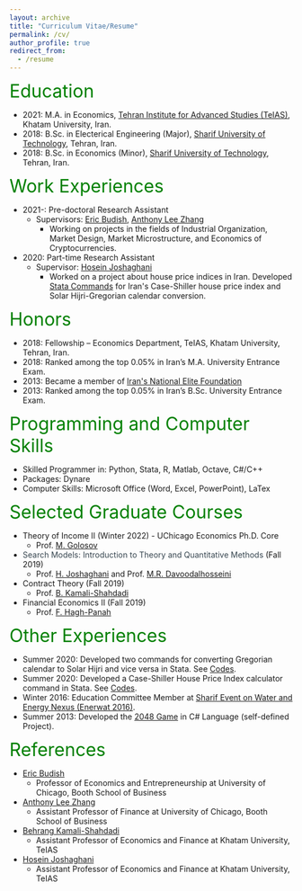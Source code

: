```yaml
---
layout: archive 
title: "Curriculum Vitae/Resume"
permalink: /cv/
author_profile: true
redirect_from:
  - /resume
---
```


<font size="6" color="green">Education</font>

* 2021: M.A. in Economics, <a href="https://teias.institute" target="_blank" rel="noopener noreferrer">Tehran Institute for Advanced Studies (TeIAS)</a>, Khatam University, Iran.
* 2018: B.Sc. in Electerical Engineering (Major), <a href="http://www.en.sharif.edu" target="_blank" rel="noopener noreferrer">Sharif University of Technology</a>, Tehran, Iran. 
* 2018: B.Sc. in Economics (Minor), <a href="http://www.en.sharif.edu" target="_blank" rel="noopener noreferrer">Sharif University of Technology</a>, Tehran, Iran. 

<font size="6" color="green">Work Experiences</font>

* 2021-: Pre-doctoral Research Assistant
  * Supervisors: <a href="https://faculty.chicagobooth.edu/eric.budish/index.html" target="_blank" rel="noopener noreferrer">Eric Budish</a>, <a href="https://anthonyleezhang.github.io" target="_blank" rel="noopener noreferrer">Anthony Lee Zhang</a>
    * Working on projects in the fields of Industrial Organization, Market Design, Market Microstructure, and Economics of Cryptocurrencies.
* 2020: Part-time Research Assistant
  * Supervisor: <a href="https://teias.institute/~joshaghani/" target="_blank" rel="noopener noreferrer">Hosein Joshaghani</a>
    * Worked on a project about house price indices in Iran. Developed <a href="https://peymanshahidi.github.io/codes/" target="_blank" rel="noopener noreferrer">Stata Commands</a> for Iran's Case-Shiller house price index and Solar Hijri-Gregorian calendar conversion.

<font size="6" color="green">Honors</font>

* 2018: Fellowship – Economics Department, TeIAS, Khatam University, Tehran, Iran.
* 2018: Ranked among the top 0.05% in Iran’s M.A. University Entrance Exam.
* 2013: Became a member of [Iran's National Elite Foundation](https://www.bmn.ir)
* 2013: Ranked among the top 0.05% in Iran’s B.Sc. University Entrance Exam.
  
<font size="6" color="green">Programming and Computer Skills</font>

* Skilled Programmer in: Python, Stata, R, Matlab, Octave, C#/C++
* Packages: Dynare
* Computer Skills: Microsoft Office (Word, Excel, PowerPoint), LaTex

<font size="6" color="green">Selected Graduate Courses</font>

* Theory of Income II (Winter 2022) - UChicago Economics Ph.D. Core
  * Prof. <a href="https://voices.uchicago.edu/golosov/" target="_blank" rel="noopener noreferrer">M. Golosov</a>
* <a href="https://teias.institute/search-models-introduction-to-theory-and-quantitative-methods/" style="color:#36454F; text-decoration:none;">Search Models: Introduction to Theory and Quantitative Methods</a> (Fall 2019)
  * Prof. <a href="https://teias.institute/faculty/joshaghani/" target="_blank" rel="noopener noreferrer">H. Joshaghani</a> and Prof. <a href="https://sites.google.com/site/davoodalhosseini/" target="_blank" rel="noopener noreferrer">M.R. Davoodalhosseini</a> 
* Contract Theory (Fall 2019)
  * Prof. <a href="https://teias.institute/faculty/kamali/" target="_blank" rel="noopener noreferrer">B. Kamali-Shahdadi</a>
* Financial Economics II (Fall 2019)
  * Prof. <a href="http://hagh-panah.ir/?i=1" target="_blank" rel="noopener noreferrer">F. Hagh-Panah</a>

<font size="6" color="green">Other Experiences</font>

* Summer 2020: Developed two commands for converting Gregorian calendar to Solar Hijri and vice versa in Stata. See <a href="https://peymanshahidi.github.io/codes/" target="_blank" rel="noopener noreferrer">Codes</a>.
* Summer 2020: Developed a Case-Shiller House Price Index calculator command in Stata. See <a href="https://peymanshahidi.github.io/codes/" target="_blank" rel="noopener noreferrer">Codes</a>.
* Winter 2016: Education Committee Member at <a href="http://enerwat.sharif.ir/?lang=en" target="_blank" rel="noopener noreferrer">Sharif Event on Water and Energy Nexus (Enerwat 2016)</a>.
* Summer 2013: Developed the <a href="https://en.wikipedia.org/wiki/2048_(video_game)" target="_blank" rel="noopener noreferrer">2048 Game</a> in C# Language (self-defined Project).

<font size="6" color="green">References</font>

* <a href="https://faculty.chicagobooth.edu/eric.budish/index.html" target="_blank" rel="noopener noreferrer">Eric Budish</a> 
  * Professor of Economics and Entrepreneurship at University of Chicago, Booth School of Business
* <a href="https://anthonyleezhang.github.io" target="_blank" rel="noopener noreferrer">Anthony Lee Zhang</a> 
  * Assistant Professor of Finance at University of Chicago, Booth School of Business
* <a href="https://teias.institute/~kamali/" target="_blank" rel="noopener noreferrer">Behrang Kamali-Shahdadi</a>
  * Assistant Professor of Economics and Finance at Khatam University, TeIAS
* <a href="https://teias.institute/~joshaghani/" target="_blank" rel="noopener noreferrer">Hosein Joshaghani</a>
  * Assistant Professor of Economics and Finance at Khatam University, TeIAS
